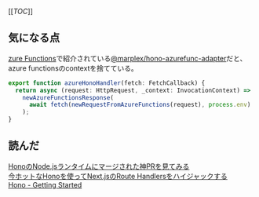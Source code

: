 
[[_TOC_]]
## 気になる点
[zure Functions](https://hono.dev/docs/getting-started/azure-functions)で紹介されている[@marplex/hono-azurefunc-adapter](https://github.com/Marplex/hono-azurefunc-adapter)だと、azure functionsのcontextを捨てている。

```ts
export function azureHonoHandler(fetch: FetchCallback) {
  return async (request: HttpRequest, _context: InvocationContext) =>
    newAzureFunctionsResponse(
      await fetch(newRequestFromAzureFunctions(request), process.env)
    );
}
```





## 読んだ
[HonoのNode.jsランタイムにマージされた神PRを見てみる](https://www.okb-shelf.work/entry/hono_god_pr)  
[今ホットなHonoを使ってNext.jsのRoute Handlersをハイジャックする](https://zenn.dev/chot/articles/e109287414eb8c)  
[Hono - Getting Started](https://hono.dev/docs/getting-started/basic)  
